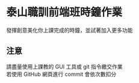 # 泰山職訓前端班時鐘作業
發揮創意美化你上課完成的時鐘，並試著加入更多功能  

## 注意
請盡量使用上課教的 GUI 工具或 git 指令繳交作業  
若使用 GitHub 網頁進行 commit 會依次數扣分
